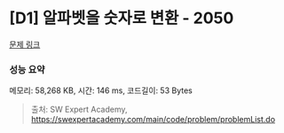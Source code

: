 # [D1] 알파벳을 숫자로 변환 - 2050 

[문제 링크](https://swexpertacademy.com/main/code/problem/problemDetail.do?contestProbId=AV5QLGxKAzQDFAUq) 

### 성능 요약

메모리: 58,268 KB, 시간: 146 ms, 코드길이: 53 Bytes



> 출처: SW Expert Academy, https://swexpertacademy.com/main/code/problem/problemList.do